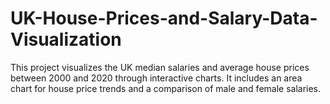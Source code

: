 # UK-House-Prices-and-Salary-Data-Visualization
This project visualizes the UK median salaries and average house prices between 2000 and 2020 through interactive charts. It includes an area chart for house price trends and a comparison of male and female salaries.
